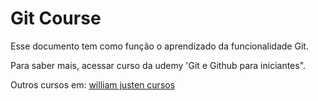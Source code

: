 # Git Course

Esse documento tem como função o aprendizado da funcionalidade Git.

Para saber mais, acessar curso da udemy 'Git e Github para iniciantes".

Outros cursos em: [william justen cursos](hyyp://willianjusten.teachable.com)
